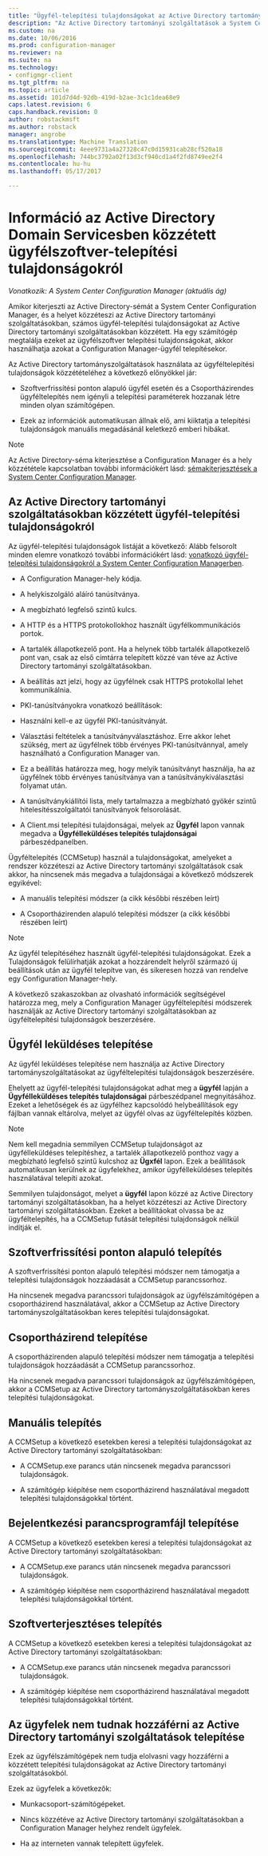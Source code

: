 ```yaml
---
title: "Ügyfél-telepítési tulajdonságokat az Active Directory tartományi szolgáltatásokban |} Microsoft Docs"
description: "Az Active Directory tartományi szolgáltatások a System Center Configuration Manager közzétett ügyfél-telepítési tulajdonságokról használja."
ms.custom: na
ms.date: 10/06/2016
ms.prod: configuration-manager
ms.reviewer: na
ms.suite: na
ms.technology:
- configmgr-client
ms.tgt_pltfrm: na
ms.topic: article
ms.assetid: 101d7d4d-92db-419d-b2ae-3c1c1dea68e9
caps.latest.revision: 6
caps.handback.revision: 0
author: robstackmsft
ms.author: robstack
manager: angrobe
ms.translationtype: Machine Translation
ms.sourcegitcommit: 4eee9731a4a27328c47c0d15931cab28cf520a18
ms.openlocfilehash: 744bc3792a02f13d3cf940cd1a4f2fd8749ee2f4
ms.contentlocale: hu-hu
ms.lasthandoff: 05/17/2017

---
```

# <a name="about-client-installation-properties-published-to-active-directory-domain-services"></a>Információ az Active Directory Domain Servicesben közzétett ügyfélszoftver-telepítési tulajdonságokról

*Vonatkozik: A System Center Configuration Manager (aktuális ág)*

Amikor kiterjeszti az Active Directory-sémát a System Center Configuration Manager, és a helyet közzéteszi az Active Directory tartományi szolgáltatásokban, számos ügyfél-telepítési tulajdonságokat az Active Directory tartományi szolgáltatásokban közzétett. Ha egy számítógép megtalálja ezeket az ügyfélszoftver telepítési tulajdonságokat, akkor használhatja azokat a Configuration Manager-ügyfél telepítésekor.  

 Az Active Directory tartományszolgáltatások használata az ügyféltelepítési tulajdonságok közzétételéhez a következő előnyökkel jár:  

-   Szoftverfrissítési ponton alapuló ügyfél esetén és a Csoportházirendes ügyféltelepítés nem igényli a telepítési paraméterek hozzanak létre minden olyan számítógépen.  

-   Ezek az információk automatikusan állnak elő, ami kiiktatja a telepítési tulajdonságok manuális megadásánál keletkező emberi hibákat.  

> [!NOTE]  
>  Az Active Directory-séma kiterjesztése a Configuration Manager és a hely közzététele kapcsolatban további információkért lásd: [sémakiterjesztések a System Center Configuration Manager](../../plan-design/network/schema-extensions.md).  

## <a name="client-installation-properties-published-to-active-directory-domain-services"></a>Az Active Directory tartományi szolgáltatásokban közzétett ügyfél-telepítési tulajdonságokról  
Az ügyfél-telepítési tulajdonságok listáját a következő: Alább felsorolt minden elemre vonatkozó további információkért lásd: [vonatkozó ügyfél-telepítési tulajdonságokról a System Center Configuration Managerben](../../../core/clients/deploy/about-client-installation-properties.md).  

-   A Configuration Manager-hely kódja.  

-   A helykiszolgáló aláíró tanúsítványa.  

-   A megbízható legfelső szintű kulcs.  

-   A HTTP és a HTTPS protokollokhoz használt ügyfélkommunikációs portok.  

-   A tartalék állapotkezelő pont. Ha a helynek több tartalék állapotkezelő pont van, csak az első címtárra telepített közzé van téve az Active Directory tartományi szolgáltatásokban.  

-   A beállítás azt jelzi, hogy az ügyfélnek csak HTTPS protokollal lehet kommunikálnia.  

-   PKI-tanúsítványokra vonatkozó beállítások:  

   -   Használni kell-e az ügyfél PKI-tanúsítványát.  

   -   Választási feltételek a tanúsítványválasztáshoz. Erre akkor lehet szükség, mert az ügyfélnek több érvényes PKI-tanúsítvánnyal, amely használható a Configuration Manager van.  

   -   Ez a beállítás határozza meg, hogy melyik tanúsítványt használja, ha az ügyfélnek több érvényes tanúsítványa van a tanúsítványkiválasztási folyamat után.  

   -   A tanúsítványkiállítói lista, mely tartalmazza a megbízható gyökér szintű hitelesítésszolgáltatói tanúsítványok felsorolását.  

-   A Client.msi telepítési tulajdonságai, melyek az **Ügyfél** lapon vannak megadva a **Ügyfélleküldéses telepítés tulajdonságai** párbeszédpanelben.

Ügyféltelepítés (CCMSetup) használ a tulajdonságokat, amelyeket a rendszer közzéteszi az Active Directory tartományi szolgáltatások csak akkor, ha nincsenek más megadva a tulajdonságai a következő módszerek egyikével:  

-   A manuális telepítési módszer (a cikk későbbi részében leírt)

-   A Csoportházirenden alapuló telepítési módszer (a cikk későbbi részében leírt)

> [!NOTE]  
>  Az ügyfél telepítéséhez használt ügyfél-telepítési tulajdonságokat. Ezek a Tulajdonságok felülírhatják azokat a hozzárendelt helyről származó új beállítások után az ügyfél telepítve van, és sikeresen hozzá van rendelve egy Configuration Manager-hely.  

 A következő szakaszokban az olvasható információk segítségével határozza meg, mely a Configuration Manager ügyféltelepítési módszerek használják az Active Directory tartományi szolgáltatásokban az ügyféltelepítési tulajdonságok beszerzésére.  

## <a name="client-push-installation"></a>Ügyfél leküldéses telepítése  
 Az ügyfél leküldéses telepítése nem használja az Active Directory tartományszolgáltatásokat az ügyféltelepítési tulajdonságok beszerzésére.  

 Ehelyett az ügyfél-telepítési tulajdonságokat adhat meg a **ügyfél** lapján a **Ügyfélleküldéses telepítés tulajdonságai** párbeszédpanel megnyitásához. Ezeket a lehetőségek és az ügyfélhez kapcsolódó helybeállítások egy fájlban vannak eltárolva, melyet az ügyfél olvas az ügyféltelepítés közben.  

> [!NOTE]  
>  Nem kell megadnia semmilyen CCMSetup tulajdonságot az ügyfélleküldéses telepítéshez, a tartalék állapotkezelő ponthoz vagy a megbízható legfelső szintű kulcshoz az **Ügxfél** lapon. Ezek a beállítások automatikusan kerülnek az ügyfelekhez, amikor ügyfélleküldéses telepítés használatával telepíti azokat.  

 Semmilyen tulajdonságot, melyet a **ügyfél** lapon közzé az Active Directory tartományi szolgáltatásokban, ha a helyet közzéteszi az Active Directory tartományi szolgáltatásokban. Ezeket a beállítáokat olvassa be az ügyféltelepítés, ha a CCMSetup futását telepítési tulajdonságok nélkül indítják el.  

## <a name="software-update-point-based-installation"></a>Szoftverfrissítési ponton alapuló telepítés  
 A szoftverfrissítési ponton alapuló telepítési módszer nem támogatja a telepítési tulajdonságok hozzáadását a CCMSetup parancssorhoz.  

 Ha nincsenek megadva parancssori tulajdonságok az ügyfélszámítógépen a csoportházirend használatával, akkor a CCMSetup az Active Directory tartományszolgáltatásokban keres telepítési tulajdonságokat.  

## <a name="group-policy-installation"></a>Csoportházirend telepítése  
 A csoportházirenden alapuló telepítési módszer nem támogatja a telepítési tulajdonságok hozzáadását a CCMSetup parancssorhoz.  

 Ha nincsenek megadva parancssori tulajdonságok az ügyfélszámítógépen, akkor a CCMSetup az Active Directory tartományszolgáltatásokban keres telepítési tulajdonságokat.  

## <a name="manual-installation"></a>Manuális telepítés  
 A CCMSetup a következő esetekben keresi a telepítési tulajdonságokat az Active Directory tartományi szolgáltatásokban:  

-   A CCMSetup.exe parancs után nincsenek megadva parancssori tulajdonságok.  

-   A számítógép kiépítése nem csoportházirend használatával megadott telepítési tulajdonságokkal történt.  

## <a name="logon-script-installation"></a>Bejelentkezési parancsprogramfájl telepítése  
 A CCMSetup a következő esetekben keresi a telepítési tulajdonságokat az Active Directory tartományi szolgáltatásokban:  

-   A CCMSetup.exe parancs után nincsenek megadva parancssori tulajdonságok.  

-   A számítógép kiépítése nem csoportházirend használatával megadott telepítési tulajdonságokkal történt.  

## <a name="software-distribution-installation"></a>Szoftverterjesztéses telepítés  
 A CCMSetup a következő esetekben keresi a telepítési tulajdonságokat az Active Directory tartományi szolgáltatásokban:  

-   A CCMSetup.exe parancs után nincsenek megadva parancssori tulajdonságok.  

-   A számítógép kiépítése nem csoportházirend használatával megadott telepítési tulajdonságokkal történt.  

## <a name="installations-for-clients-that-cannot-access-active-directory-domain-services"></a>Az ügyfelek nem tudnak hozzáférni az Active Directory tartományi szolgáltatások telepítése  
Ezek az ügyfélszámítógépek nem tudja elolvasni vagy hozzáférni a közzétett telepítési tulajdonságokat az Active Directory tartományi szolgáltatásokból.

 Ezek az ügyfelek a következők:  

-   Munkacsoport-számítógépeket.  

-   Nincs közzétéve az Active Directory tartományi szolgáltatásokban a Configuration Manager helyhez rendelt ügyfelek.  

-   Ha az interneten vannak telepített ügyfelek.  

